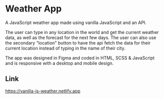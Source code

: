 # Weather App

A JavaScript weather app made using vanilla JavaScript and an API. 

The user can type in any location in the world and get the current weather data, as well as the forecast for the next few days. The user can also use the secondary "location" button to have the api fetch the data for their current location instead of typing in the name of their city. 

The app was designed in Figma and coded in HTML, SCSS & JavaScript and is responsive with a desktop and mobile design.

## Link
https://vanilla-js-weather.netlify.app
